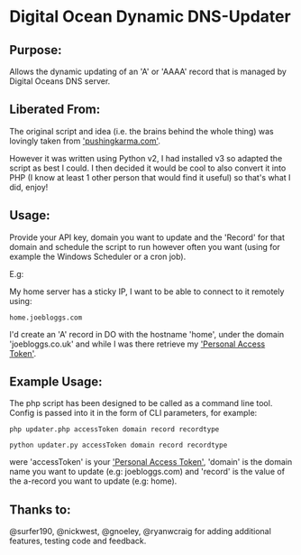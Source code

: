 Digital Ocean Dynamic DNS-Updater
=================================

Purpose:
--------
Allows the dynamic updating of an 'A' or 'AAAA' record that is managed by Digital Oceans DNS server.


Liberated From:
---------------
The original script and idea (i.e. the brains behind the whole thing) was lovingly taken from ['pushingkarma.com'](http://pushingkarma.com/notebook/dynamic-dns-your-home-pc-using-digitaloceans-api/).

However it was written using Python v2, I had installed v3 so adapted the script as best I could. I then decided it would be cool to also convert it into PHP (I know at least 1 other person that would find it useful) so that's what I did, enjoy!


Usage:
------
Provide your API key, domain you want to update and the 'Record' for that domain and schedule the script to run however
often you want (using for example the Windows Scheduler or a cron job).

E.g:

My home server has a sticky IP, I want to be able to connect to it remotely using:

    home.joebloggs.com

I'd create an 'A' record in DO with the hostname 'home', under the domain 'joebloggs.co.uk' and while I was there
retrieve my ['Personal Access Token'](https://cloud.digitalocean.com/settings/applications).


Example Usage:
--------------
The php script has been designed to be called as a command line tool. Config is passed into it in the form of CLI parameters, for example:

    php updater.php accessToken domain record recordtype

    python updater.py accessToken domain record recordtype

were 'accessToken' is your ['Personal Access Token'](https://cloud.digitalocean.com/settings/applications), 'domain' is the domain name you want to update (e.g:
joebloggs.com) and 'record' is the value of the a-record you want to update (e.g: home).


Thanks to:
----------
@surfer190, @nickwest, @gnoeley, @ryanwcraig for adding additional features, testing code and feedback.

